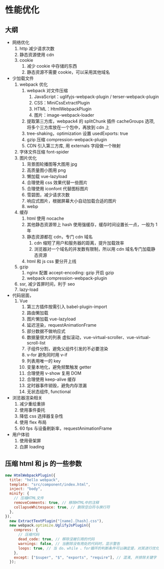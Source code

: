 # 性能优化

## 大纲
 
<!-- - 网络优化
  1. DNS缓存
  2. http
     1. 减少请求次数
     2. 使用http2
        1. 解析速度快
        2. 多路复用
        3. 首部压缩
        4. 设置优先级
        5. 流量控制
        6. 服务器推送
  3. 静态资源使用cdn
  4. prefetch 预获取可能需要的资源
  5. preload 预获取必定要的资源, 重要资源使用
  6. cookie
     1. 减少cookie中存储的东西
     2. 静态资源不需要cookie，可以采用其他域名 -->

- 网络优化
  1. http 减少请求次数
  2. 静态资源使用 cdn
  3. cookie
     1. 减少 cookie 中存储的东西
     2. 静态资源不需要 cookie，可以采用其他域名
- 少加载文件
  1. webpack 优化
     1. webpack 对文件压缩
        1. JavaScript：uglifyjs-webpack-plugin / terser-webpack-plugin
        2. CSS：MiniCssExtractPlugin
        3. HTML：HtmlWebpackPlugin
        4. 图片：image-webpack-loader
     2. 提取第三方库，webpack4 的 splitChunk 插件 cacheGroups 选项, 将多个三方库放在一个包中，再放到 cdn 上
     3. tree-shaking，optimization 设置 usedExports: true
     4. gzip 压缩 compression-webpack-plugin
     5. CDN 引入第三方库, 用 externals 字段做一个映射
  2. 字体文件压缩 font-spider
  3. 图片优化
     1. 背景图轮播图等大图用 jpg
     2. 高质量图小图用 png
     3. 懒加载 vue-lazyload
     4. 合理使用 css 效果代替一些图片
     5. 合理使用 iconfont 代替图标图片
     6. 雪碧图，减少请求次数
     7. 响应式图片，根据屏幕大小自动加载合适的图片
     8. webp
  4. 缓存
     1. html 使用 nocache
     2. 其他静态资源带上 hash 使用强缓存，缓存时间设置长一点，一般为 1 年
     3. 静态资源都在 cdn，专门 cdn 域名
        1. cdn 缩短了用户和服务器的距离，提升加载效率
        2. 浏览器对一个域名的并发数有限制，所以用 cdn 域名专门加载静态资源
     4. html 和 js css 要分开上线
  5. gzip
     1. nginx 配置 accept-encoding: gzip 开启 gzip
     2. webpack compression-webpack-plugin
  6. ssr, 减少首屏时间，利于 seo
  7. lazy-load
- 代码层面，
  1. Vue
     1. 第三方插件按需引入 babel-plugin-import
     2. 路由懒加载
     3. 图片懒加载 vue-lazyload
     4. 延迟渲染，requestAnimationFrame
     5. 部分数据不做响应式
     6. 数据量很大的列表 虚拟滚动，vue-virtual-scroller、vue-virtual-scroll-list
     7. 子组件分割，避免父组件引发的不必要渲染
     8. v-for 避免同时用 v-if
     9. 列表用唯一的 key
     10. 变量本地化，避免频繁触发 getter
     11. 合理使用 v-show 复用 DOM
     12. 合理使用 keep-alive 缓存
     13. 定时器事件销毁，避免内存泄漏
     14. 无状态组件, functional
- 浏览器渲染相关
  1. 减少重绘重排
  2. 使用事件委托
  3. 降低 css 选择器复杂性
  4. 使用 flex 布局
  5. 60 fps 与设备刷新率，requestAnimationFrame
- 用户体验
  1. 使用骨架屏
  2. 白屏 loading

## 压缩 html 和 js 的一些参数

```js
new HtmlWebpackPlugin({
  title: "hello webpack",
  template: "src/component/index.html",
  inject: "body",
  minify: {
    // 压缩HTML文件
    removeComments: true, // 移除HTML中的注释
    collapseWhitespace: true, // 删除空白符与换行符
  },
}),
  new ExtractTextPlugin("[name].[hash].css"),
  new webpack.optimize.UglifyJsPlugin({
    compress: {
      // 压缩代码
      dead_code: true, // 移除没被引用的代码
      warnings: false, // 当删除没有用处的代码时，显示警告
      loops: true, // 当 do、while 、for循环的判断条件可以确定是，对其进行优化
    },
    except: ["$super", "$", "exports", "require"], // 混淆, 并排除关键字
  });
```

